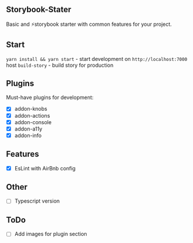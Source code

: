 ## Storybook-Stater

Basic and ⚡storybook starter with common features for your project.

## Start

`yarn install && yarn start` - start development on `http://localhost:7000` host
`build-story` - build story for production

## Plugins

Must-have plugins for development:

- [x] addon-knobs
- [x] addon-actions
- [x] addon-console
- [x] addon-a11y
- [x] addon-info

## Features

- [x] EsLint with AirBnb config

## Other

- [ ] Typescript version

## ToDo

- [ ] Add images for plugin section
